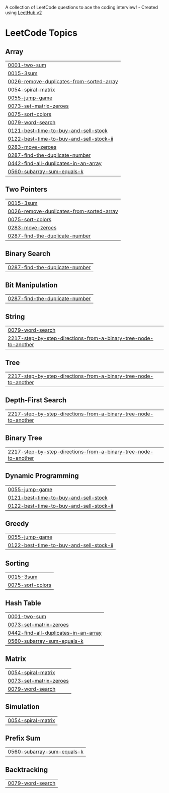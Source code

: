 A collection of LeetCode questions to ace the coding interview! - Created using [LeetHub v2](https://github.com/arunbhardwaj/LeetHub-2.0)
<!---LeetCode Topics Start-->
# LeetCode Topics
## Array
|  |
| ------- |
| [0001-two-sum](https://github.com/Nilesh-0203/-CrackYourPlacement/tree/master/0001-two-sum) |
| [0015-3sum](https://github.com/Nilesh-0203/-CrackYourPlacement/tree/master/0015-3sum) |
| [0026-remove-duplicates-from-sorted-array](https://github.com/Nilesh-0203/-CrackYourPlacement/tree/master/0026-remove-duplicates-from-sorted-array) |
| [0054-spiral-matrix](https://github.com/Nilesh-0203/-CrackYourPlacement/tree/master/0054-spiral-matrix) |
| [0055-jump-game](https://github.com/Nilesh-0203/-CrackYourPlacement/tree/master/0055-jump-game) |
| [0073-set-matrix-zeroes](https://github.com/Nilesh-0203/-CrackYourPlacement/tree/master/0073-set-matrix-zeroes) |
| [0075-sort-colors](https://github.com/Nilesh-0203/-CrackYourPlacement/tree/master/0075-sort-colors) |
| [0079-word-search](https://github.com/Nilesh-0203/-CrackYourPlacement/tree/master/0079-word-search) |
| [0121-best-time-to-buy-and-sell-stock](https://github.com/Nilesh-0203/-CrackYourPlacement/tree/master/0121-best-time-to-buy-and-sell-stock) |
| [0122-best-time-to-buy-and-sell-stock-ii](https://github.com/Nilesh-0203/-CrackYourPlacement/tree/master/0122-best-time-to-buy-and-sell-stock-ii) |
| [0283-move-zeroes](https://github.com/Nilesh-0203/-CrackYourPlacement/tree/master/0283-move-zeroes) |
| [0287-find-the-duplicate-number](https://github.com/Nilesh-0203/-CrackYourPlacement/tree/master/0287-find-the-duplicate-number) |
| [0442-find-all-duplicates-in-an-array](https://github.com/Nilesh-0203/-CrackYourPlacement/tree/master/0442-find-all-duplicates-in-an-array) |
| [0560-subarray-sum-equals-k](https://github.com/Nilesh-0203/-CrackYourPlacement/tree/master/0560-subarray-sum-equals-k) |
## Two Pointers
|  |
| ------- |
| [0015-3sum](https://github.com/Nilesh-0203/-CrackYourPlacement/tree/master/0015-3sum) |
| [0026-remove-duplicates-from-sorted-array](https://github.com/Nilesh-0203/-CrackYourPlacement/tree/master/0026-remove-duplicates-from-sorted-array) |
| [0075-sort-colors](https://github.com/Nilesh-0203/-CrackYourPlacement/tree/master/0075-sort-colors) |
| [0283-move-zeroes](https://github.com/Nilesh-0203/-CrackYourPlacement/tree/master/0283-move-zeroes) |
| [0287-find-the-duplicate-number](https://github.com/Nilesh-0203/-CrackYourPlacement/tree/master/0287-find-the-duplicate-number) |
## Binary Search
|  |
| ------- |
| [0287-find-the-duplicate-number](https://github.com/Nilesh-0203/-CrackYourPlacement/tree/master/0287-find-the-duplicate-number) |
## Bit Manipulation
|  |
| ------- |
| [0287-find-the-duplicate-number](https://github.com/Nilesh-0203/-CrackYourPlacement/tree/master/0287-find-the-duplicate-number) |
## String
|  |
| ------- |
| [0079-word-search](https://github.com/Nilesh-0203/-CrackYourPlacement/tree/master/0079-word-search) |
| [2217-step-by-step-directions-from-a-binary-tree-node-to-another](https://github.com/Nilesh-0203/-CrackYourPlacement/tree/master/2217-step-by-step-directions-from-a-binary-tree-node-to-another) |
## Tree
|  |
| ------- |
| [2217-step-by-step-directions-from-a-binary-tree-node-to-another](https://github.com/Nilesh-0203/-CrackYourPlacement/tree/master/2217-step-by-step-directions-from-a-binary-tree-node-to-another) |
## Depth-First Search
|  |
| ------- |
| [2217-step-by-step-directions-from-a-binary-tree-node-to-another](https://github.com/Nilesh-0203/-CrackYourPlacement/tree/master/2217-step-by-step-directions-from-a-binary-tree-node-to-another) |
## Binary Tree
|  |
| ------- |
| [2217-step-by-step-directions-from-a-binary-tree-node-to-another](https://github.com/Nilesh-0203/-CrackYourPlacement/tree/master/2217-step-by-step-directions-from-a-binary-tree-node-to-another) |
## Dynamic Programming
|  |
| ------- |
| [0055-jump-game](https://github.com/Nilesh-0203/-CrackYourPlacement/tree/master/0055-jump-game) |
| [0121-best-time-to-buy-and-sell-stock](https://github.com/Nilesh-0203/-CrackYourPlacement/tree/master/0121-best-time-to-buy-and-sell-stock) |
| [0122-best-time-to-buy-and-sell-stock-ii](https://github.com/Nilesh-0203/-CrackYourPlacement/tree/master/0122-best-time-to-buy-and-sell-stock-ii) |
## Greedy
|  |
| ------- |
| [0055-jump-game](https://github.com/Nilesh-0203/-CrackYourPlacement/tree/master/0055-jump-game) |
| [0122-best-time-to-buy-and-sell-stock-ii](https://github.com/Nilesh-0203/-CrackYourPlacement/tree/master/0122-best-time-to-buy-and-sell-stock-ii) |
## Sorting
|  |
| ------- |
| [0015-3sum](https://github.com/Nilesh-0203/-CrackYourPlacement/tree/master/0015-3sum) |
| [0075-sort-colors](https://github.com/Nilesh-0203/-CrackYourPlacement/tree/master/0075-sort-colors) |
## Hash Table
|  |
| ------- |
| [0001-two-sum](https://github.com/Nilesh-0203/-CrackYourPlacement/tree/master/0001-two-sum) |
| [0073-set-matrix-zeroes](https://github.com/Nilesh-0203/-CrackYourPlacement/tree/master/0073-set-matrix-zeroes) |
| [0442-find-all-duplicates-in-an-array](https://github.com/Nilesh-0203/-CrackYourPlacement/tree/master/0442-find-all-duplicates-in-an-array) |
| [0560-subarray-sum-equals-k](https://github.com/Nilesh-0203/-CrackYourPlacement/tree/master/0560-subarray-sum-equals-k) |
## Matrix
|  |
| ------- |
| [0054-spiral-matrix](https://github.com/Nilesh-0203/-CrackYourPlacement/tree/master/0054-spiral-matrix) |
| [0073-set-matrix-zeroes](https://github.com/Nilesh-0203/-CrackYourPlacement/tree/master/0073-set-matrix-zeroes) |
| [0079-word-search](https://github.com/Nilesh-0203/-CrackYourPlacement/tree/master/0079-word-search) |
## Simulation
|  |
| ------- |
| [0054-spiral-matrix](https://github.com/Nilesh-0203/-CrackYourPlacement/tree/master/0054-spiral-matrix) |
## Prefix Sum
|  |
| ------- |
| [0560-subarray-sum-equals-k](https://github.com/Nilesh-0203/-CrackYourPlacement/tree/master/0560-subarray-sum-equals-k) |
## Backtracking
|  |
| ------- |
| [0079-word-search](https://github.com/Nilesh-0203/-CrackYourPlacement/tree/master/0079-word-search) |
<!---LeetCode Topics End-->